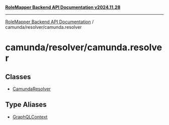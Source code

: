 [**RoleMapper Backend API Documentation v2024.11.28**](../../../README.md)

***

[RoleMapper Backend API Documentation](../../../modules.md) / camunda/resolver/camunda.resolver

# camunda/resolver/camunda.resolver

## Classes

- [CamundaResolver](classes/CamundaResolver.md)

## Type Aliases

- [GraphQLContext](type-aliases/GraphQLContext.md)
